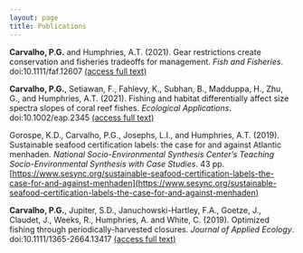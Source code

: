 ```yaml
---
layout: page
title: Publications
---
```


**Carvalho, P.G.** and Humphries, A.T. (2021). Gear restrictions create conservation and fisheries tradeoffs for management. *Fish and Fisheries*. doi:10.1111/faf.12607 [(access full text)](CarvalhoEtAl2021b.pdf)

**Carvalho, P.G.**, Setiawan, F., Fahlevy, K., Subhan, B., Madduppa, H., Zhu, G., and Humphries, A.T. (2021). Fishing and habitat differentially affect size spectra slopes of coral reef fishes. *Ecological Applications*. doi:10.1002/eap.2345 [(access full text)](CarvalhoEtAl2021a.pdf)

Gorospe, K.D., Carvalho, P.G., Josephs, L.I., and Humphries, A.T. (2019). Sustainable seafood certification labels: the case for and against Atlantic menhaden. *National Socio-Environmental Synthesis Center’s Teaching Socio-Environmental Synthesis with Case Studies*. 43 pp. [https://www.sesync.org/sustainable-seafood-certification-labels-the-case-for-and-against-menhaden](https://www.sesync.org/sustainable-seafood-certification-labels-the-case-for-and-against-menhaden)

**Carvalho, P.G.**, Jupiter, S.D., Januchowski-Hartley, F.A., Goetze, J., Claudet, J., Weeks, R., Humphries, A. and White, C. (2019). Optimized fishing through periodically-harvested closures. *Journal of Applied Ecology*. doi:10.1111/1365-2664.13417 [(access full text)](CarvalhoEtAl_2019.pdf)
